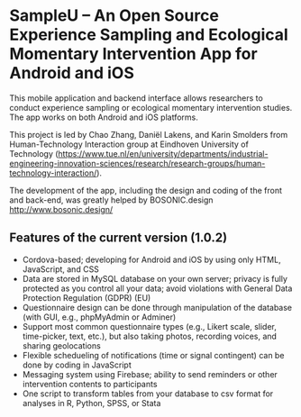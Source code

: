 # SampleU – An Open Source Experience Sampling and Ecological Momentary Intervention App for Android and iOS
This mobile application and backend interface allows researchers to conduct experience sampling or ecological momentary intervention studies. The app works on both Android and iOS platforms.

This project is led by Chao Zhang, Daniël Lakens, and Karin Smolders from Human-Technology Interaction group at Eindhoven University of Technology (https://www.tue.nl/en/university/departments/industrial-engineering-innovation-sciences/research/research-groups/human-technology-interaction/). 

The development of the app, including the design and coding of the front and back-end, was greatly helped by BOSONIC.design http://www.bosonic.design/

## Features of the current version (1.0.2)
* Cordova-based; developing for Android and iOS by using only HTML, JavaScript, and CSS
* Data are stored in MySQL database on your own server; privacy is fully protected as you control all your data; avoid violations with General Data Protection Regulation (GDPR) (EU)
* Questionnaire design can be done through manipulation of the database (with GUI, e.g., phpMyAdmin or Adminer)
* Support most common questionnaire types (e.g., Likert scale, slider, time-picker, text, etc.), but also taking photos, recording voices, and sharing geolocations
* Flexible schedueling of notifications (time or signal contingent) can be done by coding in JavaScript
* Messaging system using Firebase; ability to send reminders or other intervention contents to participants
* One script to transform tables from your database to csv format for analyses in R, Python, SPSS, or Stata
